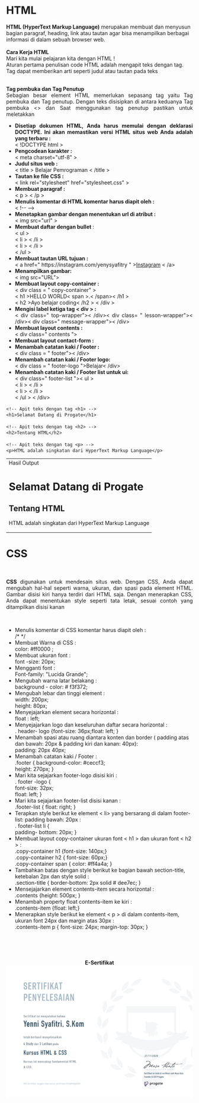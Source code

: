 <b><h1>HTML</h1></b>
<b>HTML (HyperText Markup Language)</b> merupakan  membuat dan menyusun bagian paragraf, heading, link atau tautan agar bisa menampilkan berbagai informasi di dalam sebuah browser web.</br></br>
<b>Cara Kerja HTML</b>
<br>Mari kita mulai pelajaran kita dengan HTML ! </br>
Aturan pertama penulisan code HTML adalah mengapit teks dengan tag. Tag dapat memberikan arti seperti judul atau tautan pada teks </br></br>
<p align="justify"><b>Tag pembuka dan Tag Penutup</b></br>
Sebagian besar element HTML memerlukan sepasang tag yaitu Tag pembuka dan Tag penutup. Dengan teks disisipkan di antara keduanya Tag pembuka <> dan Saat menggunakan tag penutup pastikan untuk meletakkan </></br></p>
<ul align="justify">
<li><b>Disetiap dokumen HTML, Anda harus memulai dengan deklarasi DOCTYPE. Ini akan memastikan versi HTML situs web Anda adalah yang terbaru :</b></br>
< !DOCTYPE html ></li>
<li><b>Pengcodean karakter :</b></br> < meta charset="utf-8" ></li>
<li><b>Judul situs web :</b></br> < title > Belajar Pemrograman < /title > </li> 
<li><b>Tautan ke file CSS :</b> </br>< link rel="stylesheet" href="stylesheet.css" ></li>
 <li><b>Membuat paragraf : </b> </br> < p > < /p ></li>
 <li><b>Menulis komentar di HTML komentar harus diapit oleh :</b> </br>< !-- --> </li>
 <li><b>Menetapkan gambar dengan menentukan url di atribut : </b></br> < img src="url" > </li>
 <li><b>Membuat daftar dengan bullet </b>: </b></br>< ul > </br> < li > < /li > </br>< li > < /li > </br>< /ul >
 <li><b>Membuat tautan URL tujuan :</b> </br>  < a href=" https://instagram.com/yenysyafitry " ><a href="https://instagram.com/yenysyafitry">Instagram</a>  < /a></li>
 <li><b>Menampilkan gambar: </b> </br> < img src="URL"></li>
 <li><b>Membuat layout copy-container :</b> </br>< div class = " copy-container" ></br> < h1 >HELLO WORLD< span >.< /span>< /h1 ></br>< h2 >Ayo belajar coding< /h2 > < /div >   </li>
 <li><b>Mengisi label ketiga tag < div > : </b></br>< div class=" top-wrapper">< /div>< div class= " lesson-wrapper">< /div>< div class=" message-wrapper">< /div> </li>
 <li><b>Membuat layout contents :</b> </br>   < div class=" contents "> </div></li>
  <li><b>Membuat layout contact-form :</b> </br>  <div class="contact-form"></div></li>
  <li><b>Menambah catatan kaki / Footer : </b></br>< div class = " footer">< /div>  </li>
  <li><b>Menambah catatan kaki / Footer logo: </b></br>< div class = " footer-logo ">Belajar< /div>  </li>
  <li><b>Menambah catatan kaki / Footer list untuk ui: </b></br>< div class=" footer-list ">< ul > </br> < li > < /li > </br>< li > < /li > </br>< /ul > < /div> </li>
</ul>
 
```plantuml 
<!-- Apit teks dengan tag <h1> -->
<h1>Selamat Datang di Progate</h1>

<!-- Apit teks dengan tag <h2> -->
<h2>Tentang HTML</h2>

<!-- Apit teks dengan tag <p> -->
<p>HTML adalah singkatan dari HyperText Markup Language</p>
```

<table><tr><td> Hasil Output </br>
 <h1>Selamat Datang di Progate</h1>
<h2>Tentang HTML</h2>
<p>HTML adalah singkatan dari HyperText Markup Language</p>
 </td></tr></table>

<b><h1> CSS</h1></b> </br>
<p align="justify"><b>CSS</b> digunakan untuk mendesain situs web. Dengan CSS, Anda dapat mengubah hal-hal seperti warna, ukuran, dan spasi pada element HTML. Gambar disisi kiri hanya terdiri dari HTML saja. Dengan menerapkan CSS, Anda dapat menentukan style seperti tata letak, sesuai contoh yang ditampilkan disisi kanan</p>
</br><ul> 
 <li>Menulis komentar di CSS komentar harus diapit oleh :</br> /*  */ </li>
<li>Membuat Warna di CSS :  </br>
color: #ff0000 ;</li>
<li>Membuat ukuran font :</br> font -size: 20px; </li>
<li>Mengganti font :</br>  Font-family: "Lucida Grande"; </li>
<li>Mengubah warna latar belakang :</br> background - color: # f3f372;</li>
<li>Mengubah lebar dan tinggi element :</br>  width: 200px; </br> height: 80px; </li>
<li>Menyejajarkan element secara horizontal :</br>float : left;  </li>
<li>Menyejajarkan logo dan keseluruhan daftar secara horizontal :</br> . header- logo {font-size: 36px;float: left; }</li>
<li>Menambah spasi atau ruang diantara konten dan border ( padding atas dan bawah: 20px & padding kiri dan kanan: 40px): </br> padding: 20px 40px;</li>
<li>Menambah catatan kaki / Footer : </br> .footer { background-color: #ceccf3; </br>
  height: 270px; }</li>
<li>Mari kita sejajarkan footer-logo disisi kiri : </br>. footer -logo { </br>
  font-size: 32px;</br>
  float: left; }</li>
<li>Mari kita sejajarkan footer-list disisi kanan : </br> .footer-list { float: right; }</li>
<li>Terapkan style berikut ke element < li> yang bersarang di dalam footer-list: padding bawah: 20px :</br> . footer-list li {
  </br> padding- bottom: 20px;
}</li>
<li>Membuat layout copy-container ukuran font < h1 > dan ukuran font < h2 > : </br>.copy-container h1 {font-size: 140px;} </br>
.copy-container h2 { font-size: 60px;} </br>
.copy-container span { color: #ff4a4a; }</li>
<li> Tambahkan batas dengan style berikut ke bagian bawah section-title, ketebalan 2px dan style solid :</br>
.section-title { border-bottom: 2px solid # dee7ec; }</li>
<li>Mensejajarkan element contents-item secara horizontal :</br>.contents {height: 500px; }</li>
<li>Menambah property float contents-item ke kiri :</br> .contents-item {float: left;}</li>
<li>Menerapkan style berikut ke element < p > di dalam contents-item, ukuran font 24px dan margin atas 30px : </br> .contents-item p { font-size: 24px; margin-top: 30px; }</li>

</ul>


</br></br></br>
<p align="center"><b>E-Sertifikat </b></br><img src="https://github.com/yenysyafitry/HTML-CSS/blob/main/e-sertifikat.jpg"></p>
